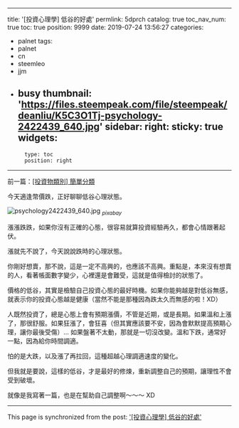 
---
title: '[投資心理學] 低谷的好處'
permlink: 5dprch
catalog: true
toc_nav_num: true
toc: true
position: 9999
date: 2019-07-24 13:56:27
categories:
- palnet
tags:
- palnet
- cn
- steemleo
- jjm
- busy
thumbnail: 'https://files.steempeak.com/file/steempeak/deanliu/K5C3O1Tj-psychology-2422439_640.jpg'
sidebar:
    right:
        sticky: true
widgets:
    -
        type: toc
        position: right
---


前一篇：[[投資物類別] 簡單分類](https://steemit.com/steemleo/@deanliu/4nmxo1)

今天適逢幣價跌，正好聊聊低谷心理狀態。

![psychology2422439_640.jpg](https://files.steempeak.com/file/steempeak/deanliu/K5C3O1Tj-psychology-2422439_640.jpg)
<sub>*pixabay*</sub>

漲漲跌跌，如果你沒有正確的心態，很容易就算投資經驗再久，都會心情跟著起伏。

漲就先不說了，今天說說跌時的心理狀態。

你剛好想賣，那不說，這是一定不高興的，也應該不高興。重點是，本來沒有想賣的人，看著帳面數字變少，心裡還是會難受，這就是值得檢討的狀態了。

價格的低谷，其實是檢驗自己投資心態的最好時機。如果你能夠越是對低谷無感，就表示你的投資心態越是健康（當然不能是那種因為跌太久而無感的啦！XD）

人既然投資了，總是心態上會有預期漲價，不管是近期，或是長期。如果溫和上漲了，那很舒服。如果狂漲了，會狂喜（但其實應該要不安，因為會默默提高預期心理，讓你最後受傷）... 如果盤著不太動，那就是一切沒改變。溫和下跌，通常好一點，因為給你時間調適。

怕的是大跌，以及漲了再拉回，這種超越心理調適速度的變化。

但我就是要說，這樣的低谷，才是最好的修煉，重新調整自己的預期，讓理性不會受到破壞。

就像是我寫著一篇，也是在幫助自己調整啊～～～ XD

- - -

This page is synchronized from the post: ['[投資心理學] 低谷的好處'](https://steemit.com/@deanliu/5dprch)
